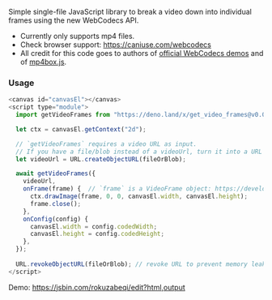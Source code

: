 Simple single-file JavaScript library to break a video down into individual frames using the new WebCodecs API.

 * Currently only supports mp4 files.
 * Check browser support: https://caniuse.com/webcodecs
 * All credit for this code goes to authors of [official WebCodecs demos](https://w3c.github.io/webcodecs/samples/video-decode-display/) and of [mp4box.js](https://github.com/gpac/mp4box.js/).

### Usage
```js
<canvas id="canvasEl"></canvas>
<script type="module">
  import getVideoFrames from "https://deno.land/x/get_video_frames@v0.0.4/mod.js"

  let ctx = canvasEl.getContext("2d");

  // `getVideoFrames` requires a video URL as input.
  // If you have a file/blob instead of a videoUrl, turn it into a URL like this:
  let videoUrl = URL.createObjectURL(fileOrBlob);

  await getVideoFrames({
    videoUrl,
    onFrame(frame) {  // `frame` is a VideoFrame object: https://developer.mozilla.org/en-US/docs/Web/API/VideoFrame
      ctx.drawImage(frame, 0, 0, canvasEl.width, canvasEl.height);
      frame.close();
    },
    onConfig(config) {
      canvasEl.width = config.codedWidth;
      canvasEl.height = config.codedHeight;
    },
  });
  
  URL.revokeObjectURL(fileOrBlob); // revoke URL to prevent memory leak
</script>
```

Demo: https://jsbin.com/rokuzabeqi/edit?html,output
